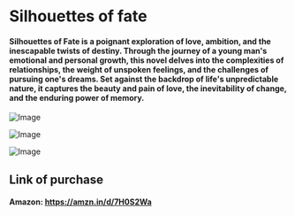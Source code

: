 # Silhouettes of fate

#### Silhouettes of Fate is a poignant exploration of love, ambition, and the inescapable twists of destiny. Through the journey of a young man's emotional and personal growth, this novel delves into the complexities of relationships, the weight of unspoken feelings, and the challenges of pursuing one's dreams. Set against the backdrop of life's unpredictable nature, it captures the beauty and pain of love, the inevitability of change, and the enduring power of memory.

![Image](https://github.com/user-attachments/assets/c590c911-6aee-4fba-bae6-3981ed77700a)

![Image](https://github.com/user-attachments/assets/e10e4b06-9f7a-421f-ae64-4db80c64446c)

![Image](https://github.com/user-attachments/assets/3876f881-de80-4c96-b3de-76603ba7c96f)

## Link of purchase

#### Amazon: https://amzn.in/d/7H0S2Wa
